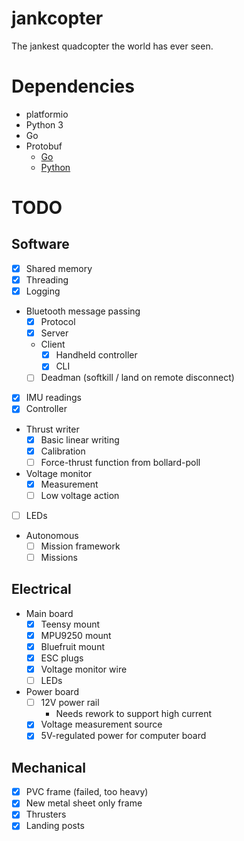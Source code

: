# jankcopter
The jankest quadcopter the world has ever seen.

# Dependencies
- platformio
- Python 3
- Go
- Protobuf
	- [Go](https://github.com/golang/protobuf)
	- [Python](https://github.com/google/protobuf/tree/master/python)

# TODO

## Software
- [x] Shared memory
- [x] Threading
- [x] Logging
- Bluetooth message passing
	- [x] Protocol
	- [x] Server
	- Client
		- [x] Handheld controller
		- [x] CLI
	- [ ] Deadman (softkill / land on remote disconnect)
- [x] IMU readings
- [x] Controller
- Thrust writer
	- [x] Basic linear writing
	- [x] Calibration
	- [ ] Force-thrust function from bollard-poll
- Voltage monitor
	- [x] Measurement
	- [ ] Low voltage action
- [ ] LEDs
- Autonomous
	- [ ] Mission framework
	- [ ] Missions

## Electrical
- Main board
	- [x] Teensy mount
	- [x] MPU9250 mount
	- [x] Bluefruit mount
	- [x] ESC plugs
	- [x] Voltage monitor wire
	- [ ] LEDs
- Power board
	- [ ] 12V power rail
		- Needs rework to support high current
	- [x] Voltage measurement source
	- [x] 5V-regulated power for computer board

## Mechanical
- [x] PVC frame (failed, too heavy)
- [x] New metal sheet only frame
- [x] Thrusters
- [x] Landing posts
